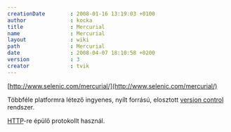 ```yaml
---
creationDate        : 2008-01-16 13:19:03 +0100 
author              : kocka 
title               : Mercurial 
name                : Mercurial 
layout              : wiki 
path                : Mercurial 
date                : 2008-04-07 18:10:58 +0200 
version             : 3 
creator             : tvik 
---
```

[http://www.selenic.com/mercurial/](http://www.selenic.com/mercurial/)

Többféle platformra létező ingyenes, nyílt forrású, elosztott [version control](version%20control.html) rendszer.

[HTTP](HTTP.html)-re épülő protokollt használ.
